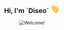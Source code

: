 <div align="center">
<h2> Hi, I'm `Diseo` <img src="https://github.com/ABSphreak/ABSphreak/blob/master/gifs/Hi.gif" width="30px"></h2>

</div>

<div align="center" width="50">

<img src="https://github.com/D1se0/D1se0/assets/164921056/b05208a4-9a96-443e-a908-545af8dac192" alt="Welcome!" width="300"/>

</div>
<!--
**D1se0/D1se0** is a ✨ _special_ ✨ repository because its `README.md` (this file) appears on your GitHub profile.

Here are some ideas to get you started:

- 🔭 I’m currently working on ...
- 🌱 I’m currently learning ...
- 👯 I’m looking to collaborate on ...
- 🤔 I’m looking for help with 
...
- 💬 Ask me about ...
- 📫 How to reach me: ...
- 😄 Pronouns: ...
- ⚡ Fun fact: ...
-->
